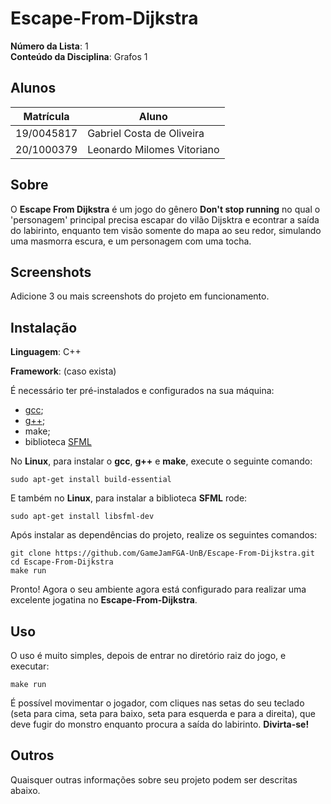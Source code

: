 # Escape-From-Dijkstra

**Número da Lista**: 1<br>
**Conteúdo da Disciplina**: Grafos 1<br>

## Alunos
|Matrícula | Aluno |
| -- | -- |
| 19/0045817  | Gabriel Costa de Oliveira      |
| 20/1000379  |  Leonardo Milomes Vitoriano |

## Sobre 

O **Escape From Dijkstra** é um jogo do gênero **Don't stop running** no qual o 'personagem' principal precisa escapar do vilão Dijsktra e econtrar a saída do labirinto, enquanto tem visão somente do mapa ao seu redor, simulando uma masmorra escura, e um personagem com uma tocha.

## Screenshots

Adicione 3 ou mais screenshots do projeto em funcionamento.



## Instalação 
**Linguagem**: C++<br>

**Framework**: (caso exista)<br>

É necessário ter pré-instalados e configurados na sua máquina:
- [gcc](https://gcc.gnu.org/);
- [g++](https://gcc.gnu.org/);
- make;
- biblioteca [SFML](https://www.sfml-dev.org/) 


No **Linux**, para instalar o **gcc**, **g++** e **make**, execute o seguinte comando:

    sudo apt-get install build-essential

E também no **Linux**, para instalar a biblioteca **SFML** rode:

    sudo apt-get install libsfml-dev

Após instalar as dependências do projeto, realize os seguintes comandos: 

    git clone https://github.com/GameJamFGA-UnB/Escape-From-Dijkstra.git
    cd Escape-From-Dijkstra
    make run

Pronto! Agora o seu ambiente agora está configurado para realizar uma excelente jogatina no **Escape-From-Dijkstra**.

## Uso 

O uso é muito simples, depois de entrar no diretório raiz do jogo, e executar:

    make run

É possível movimentar o jogador, com cliques nas setas do seu teclado (seta para cima, seta para baixo, seta para esquerda e para a direita), que deve fugir do monstro enquanto procura a saída do labirinto. **Divirta-se!**


## Outros 

Quaisquer outras informações sobre seu projeto podem ser descritas abaixo.




